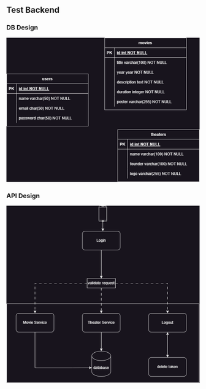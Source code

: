 ## Test Backend

### DB Design
![DB Design](./public/db-design.png)

### API Design
![Api Design](./public/api-design.png)
